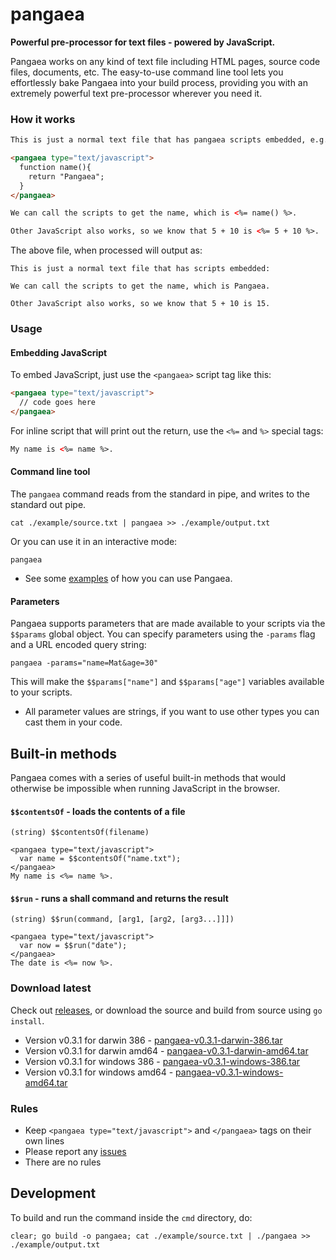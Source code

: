 pangaea
=======

**Powerful pre-processor for text files - powered by JavaScript.**

Pangaea works on any kind of text file including HTML pages, source code files, documents, etc.  The easy-to-use command line tool lets you effortlessly bake Pangaea into your build process, providing you with an extremely powerful text pre-processor wherever you need it.

### How it works

```html
This is just a normal text file that has pangaea scripts embedded, e.g. JavaScript:

<pangaea type="text/javascript">
  function name(){
    return "Pangaea";
  }
</pangaea>

We can call the scripts to get the name, which is <%= name() %>.

Other JavaScript also works, so we know that 5 + 10 is <%= 5 + 10 %>.
```

The above file, when processed will output as:

```
This is just a normal text file that has scripts embedded:

We can call the scripts to get the name, which is Pangaea.

Other JavaScript also works, so we know that 5 + 10 is 15.
```

### Usage

#### Embedding JavaScript

To embed JavaScript, just use the `<pangaea>` script tag like this:

```html
<pangaea type="text/javascript">
  // code goes here
</pangaea>
```

For inline script that will print out the return, use the `<%=` and `%>` special tags:

```html
My name is <%= name %>.
```

#### Command line tool

The `pangaea` command reads from the standard in pipe, and writes to the standard out pipe.

```
cat ./example/source.txt | pangaea >> ./example/output.txt
```

Or you can use it in an interactive mode:

```
pangaea
```

  * See some [examples](https://github.com/stretchr/pangaea/tree/master/examples) of how you can use Pangaea.

#### Parameters

Pangaea supports parameters that are made available to your scripts via the `$$params` global object.  You can specify parameters using the `-params` flag and a URL encoded query string:

    pangaea -params="name=Mat&age=30"

This will make the `$$params["name"]` and `$$params["age"]` variables available to your scripts.

  * All parameter values are strings, if you want to use other types you can cast them in your code.

## Built-in methods

Pangaea comes with a series of useful built-in methods that would otherwise be impossible when running JavaScript in the browser.

#### `$$contentsOf` - loads the contents of a file

    (string) $$contentsOf(filename)

```
<pangaea type="text/javascript">
  var name = $$contentsOf("name.txt");
</pangaea>
My name is <%= name %>.
```

#### `$$run` - runs a shall command and returns the result

    (string) $$run(command, [arg1, [arg2, [arg3...]]])

```
<pangaea type="text/javascript">
  var now = $$run("date");
</pangaea>
The date is <%= now %>.
```

### Download latest

Check out [releases](https://github.com/stretchr/pangaea/releases), or download the source and build from source using `go install`.

  * Version v0.3.1 for darwin 386 - [pangaea-v0.3.1-darwin-386.tar](https://github.com/stretchr/pangaea/releases/download/v0.3.1/pangaea-v0.3.1-darwin-386.tar)
  * Version v0.3.1 for darwin amd64 - [pangaea-v0.3.1-darwin-amd64.tar](https://github.com/stretchr/pangaea/releases/download/v0.3.1/pangaea-v0.3.1-darwin-amd64.tar)
  * Version v0.3.1 for windows 386 - [pangaea-v0.3.1-windows-386.tar](https://github.com/stretchr/pangaea/releases/download/v0.3.1/pangaea-v0.3.1-windows-386.tar)
  * Version v0.3.1 for windows amd64 - [pangaea-v0.3.1-windows-amd64.tar](https://github.com/stretchr/pangaea/releases/download/v0.3.1/pangaea-v0.3.1-windows-amd64.tar)

### Rules

  * Keep `<pangaea type="text/javascript">` and `</pangaea>` tags on their own lines
  * Please report any [issues](https://github.com/stretchr/pangaea/issues)
  * There are no rules

## Development

To build and run the command inside the `cmd` directory, do:

```
clear; go build -o pangaea; cat ./example/source.txt | ./pangaea >> ./example/output.txt
```
